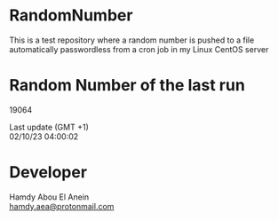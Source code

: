# RandomNumber    
This is a test repository where a random number is pushed to a file automatically passwordless from a cron job in my Linux CentOS server    
# Random Number of the last run   
19064
      
Last update (GMT +1)    
02/10/23 04:00:02
# Developer    
Hamdy Abou El Anein   
hamdy.aea@protonmail.com
